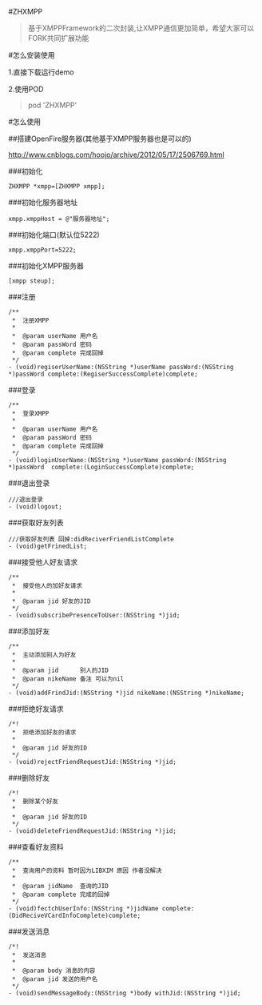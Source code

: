 #ZHXMPP

>基于XMPPFramework的二次封装,让XMPP通信更加简单，希望大家可以FORK共同扩展功能

#怎么安装使用

1.直接下载运行demo

2.使用POD

>pod 'ZHXMPP'


#怎么使用

##搭建OpenFire服务器(其他基于XMPP服务器也是可以的)

http://www.cnblogs.com/hoojo/archive/2012/05/17/2506769.html

###初始化

    ZHXMPP *xmpp=[ZHXMPP xmpp];
###初始化服务器地址

    xmpp.xmppHost = @"服务器地址";

###初始化端口(默认位5222)

    xmpp.xmppPort=5222;
###初始化XMPP服务器

    [xmpp steup];
###注册
```
/**
 *  注册XMPP
 *
 *  @param userName 用户名
 *  @param passWord 密码
 *  @param complete 完成回掉
 */
- (void)regiserUserName:(NSString *)userName passWord:(NSString *)passWord complete:(RegiserSuccessComplete)complete;
```
###登录

```
/**
 *  登录XMPP
 *
 *  @param userName 用户名
 *  @param passWord 密码
 *  @param complete 完成回掉
 */
- (void)loginUserName:(NSString *)userName passWord:(NSString *)passWord  complete:(LoginSuccessComplete)complete;
```

###退出登录

```
///退出登录
- (void)logout;
```

###获取好友列表

```
///获取好友列表 回掉:didReciverFriendListComplete
- (void)getFrinedList;
```

###接受他人好友请求

```
/**
 *  接受他人的加好友请求
 *
 *  @param jid 好友的JID
 */
- (void)subscribePresenceToUser:(NSString *)jid;
```

###添加好友

```
/**
 *  主动添加别人为好友
 *
 *  @param jid      别人的JID
 *  @param nikeName 备注 可以为nil
 */
- (void)addFrindJid:(NSString *)jid nikeName:(NSString *)nikeName;
```

###拒绝好友请求

```
/*!
 *  拒绝添加好友的请求
 *
 *  @param jid 好友的ID
 */
- (void)rejectFriendRequestJid:(NSString *)jid;
```

###删除好友

```
/*!
 *  删除某个好友
 *
 *  @param jid 好友的ID
 */
- (void)deleteFriendRequestJid:(NSString *)jid;
```

###查看好友资料

```
/**
 *  查询用户的资料 暂时因为LIBXIM 原因 作者没解决
 *
 *  @param jidName  查询的JID
 *  @param complete 完成的回掉
 */
- (void)fectchUserInfo:(NSString *)jidName complete:(DidReciveVCardInfoComplete)complete;
```

###发送消息

```
/*!
 *  发送消息
 *
 *  @param body 消息的内容
 *  @param jid 发送的用户名
 */
- (void)sendMessageBody:(NSString *)body withJid:(NSString *)jid;
```
